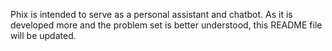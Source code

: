 Phix is intended to serve as a personal assistant and chatbot. As it is developed more and the problem set is better understood, this README file will be updated.
